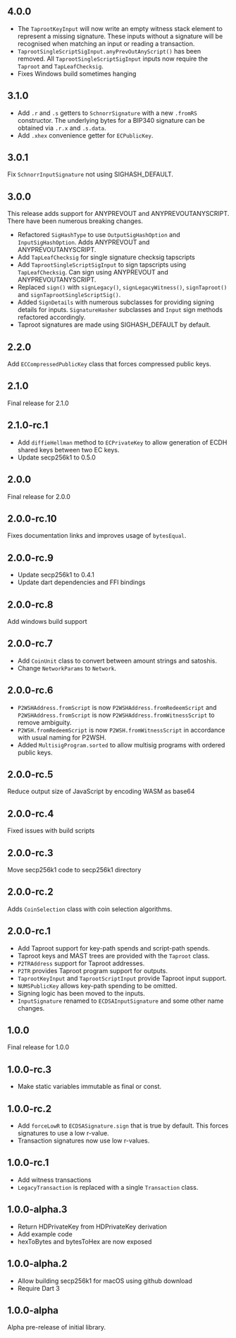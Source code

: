 ## 4.0.0

- The `TaprootKeyInput` will now write an empty witness stack element to
  represent a missing signature. These inputs without a signature will be
  recognised when matching an input or reading a transaction.
- `TaprootSingleScriptSigInput.anyPrevOutAnyScript()` has been removed. All
    `TaprootSingleScriptSigInput` inputs now require the `Taproot` and
    `TapLeafChecksig`.
- Fixes Windows build sometimes hanging

## 3.1.0

- Add `.r` and `.s` getters to `SchnorrSignature` with a new `.fromRS`
constructor. The underlying bytes for a BIP340 signature can be obtained via
`.r.x` and `.s.data`.
- Add `.xhex` convenience getter for `ECPublicKey`.

## 3.0.1

Fix `SchnorrInputSignature` not using SIGHASH_DEFAULT.

## 3.0.0

This release adds support for ANYPREVOUT and ANYPREVOUTANYSCRIPT. There have
been numerous breaking changes.

- Refactored `SigHashType` to use `OutputSigHashOption` and
    `InputSigHashOption`. Adds ANYPREVOUT and ANYPREVOUTANYSCRIPT.
- Add `TapLeafChecksig` for single signature checksig tapscripts
- Add `TaprootSingleScriptSigInput` to sign tapscripts using `TapLeafChecksig`.
    Can sign using ANYPREVOUT and ANYPREVOUTANYSCRIPT.
- Replaced `sign()` with `signLegacy()`, `signLegacyWitness()`, `signTaproot()`
    and `signTaprootSingleScriptSig()`.
- Added `SignDetails` with numerous subclasses for providing signing details for
    inputs. `SignatureHasher` subclasses and `Input` sign methods refactored
    accordingly.
- Taproot signatures are made using SIGHASH_DEFAULT by default.

## 2.2.0

Add `ECCompressedPublicKey` class that forces compressed public keys.

## 2.1.0

Final release for 2.1.0

## 2.1.0-rc.1

- Add `diffieHellman` method to `ECPrivateKey` to allow generation of ECDH
    shared keys between two EC keys.
- Update secp256k1 to 0.5.0

## 2.0.0

Final release for 2.0.0

## 2.0.0-rc.10

Fixes documentation links and improves usage of `bytesEqual`.

## 2.0.0-rc.9

- Update secp256k1 to 0.4.1
- Update dart dependencies and FFI bindings

## 2.0.0-rc.8

Add windows build support

## 2.0.0-rc.7

- Add `CoinUnit` class to convert between amount strings and satoshis.
- Change `NetworkParams` to `Network`.

## 2.0.0-rc.6

- `P2WSHAddress.fromScript` is now `P2WSHAddress.fromRedeemScript` and
    `P2WSHAddress.fromScript` is now `P2WSHAddress.fromWitnessScript` to remove
    ambiguity.
- `P2WSH.fromRedeemScript` is now `P2WSH.fromWitnessScript` in accordance with
    usual naming for P2WSH.
- Added `MultisigProgram.sorted` to allow multisig programs with ordered public
    keys.

## 2.0.0-rc.5

Reduce output size of JavaScript by encoding WASM as base64

## 2.0.0-rc.4

Fixed issues with build scripts

## 2.0.0-rc.3

Move secp256k1 code to secp256k1 directory

## 2.0.0-rc.2

Adds `CoinSelection` class with coin selection algorithms.

## 2.0.0-rc.1

- Add Taproot support for key-path spends and script-path spends.
- Taproot keys and MAST trees are provided with the `Taproot` class.
- `P2TRAddress` support for Taproot addresses.
- `P2TR` provides Taproot program support for outputs.
- `TaprootKeyInput` and `TaprootScriptInput` provide Taproot input support.
- `NUMSPublicKey` allows key-path spending to be omitted.
- Signing logic has been moved to the inputs.
- `InputSignature` renamed to `ECDSAInputSignature` and some other name changes.

## 1.0.0

Final release for 1.0.0

## 1.0.0-rc.3

- Make static variables immutable as final or const.

## 1.0.0-rc.2

- Add `forceLowR` to `ECDSASignature.sign` that is true by default. This forces
    signatures to use a low r-value.
- Transaction signatures now use low r-values.

## 1.0.0-rc.1

- Add witness transactions
- `LegacyTransaction` is replaced with a single `Transaction` class.

## 1.0.0-alpha.3

- Return HDPrivateKey from HDPrivateKey derivation
- Add example code
- hexToBytes and bytesToHex are now exposed

## 1.0.0-alpha.2

- Allow building secp256k1 for macOS using github download
- Require Dart 3

## 1.0.0-alpha

Alpha pre-release of initial library.
